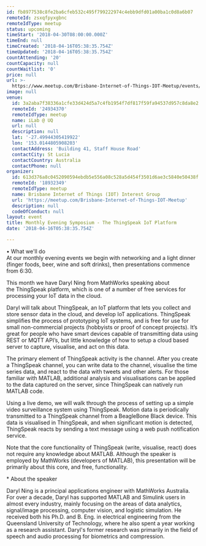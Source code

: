 ```yaml
---
id: fb8977538c8fe2ba6cfeb532c495f799222974c4ebb9dfd01a00ba1c0d8a6b07
remoteId: zsxqfpyxgbnc
remoteIdType: meetup
status: upcoming
timeStart: '2018-04-30T08:00:00.000Z'
timeEnd: null
timeCreated: '2018-04-16T05:38:35.754Z'
timeUpdated: '2018-04-16T05:38:35.754Z'
countAttending: '20'
countCapacity: null
countWaitlist: '0'
price: null
url: >-
  https://www.meetup.com/Brisbane-Internet-of-Things-IOT-Meetup/events/249116503/
image: null
venue:
  id: 3a2aba7f38336a1cfe33d424d5a7c4fb1954f7df817f59fa94537d957c8da8e2
  remoteId: '24934370'
  remoteIdType: meetup
  name: iLab @ UQ
  url: null
  description: null
  lat: '-27.49944305419922'
  lon: '153.0144805908203'
  contactAddress: 'Building 41, Staff House Road'
  contactCity: St Lucia
  contactCountry: Australia
  contactPhone: null
organizer:
  id: 613d376a8c0452090594ebdb5e556a08c528a5d454f3501d6ae3c5840e50438f
  remoteId: '18932349'
  remoteIdType: meetup
  name: Brisbane Internet of Things (IOT) Interest Group
  url: 'https://meetup.com/Brisbane-Internet-of-Things-IOT-Meetup'
  description: null
  codeOfConduct: null
layout: event
title: Monthly Evening Symposium - The ThingSpeak IoT Platform
date: '2018-04-16T05:38:35.754Z'

---
```

<p>• What we'll do<br/>At our monthly evening events we begin with networking and a light dinner (finger foods, beer, wine and soft drinks), then presentations commence from 6:30.</p> <p>This month we have Daryl Ning from MathWorks speaking about<br/>the ThingSpeak platform, which is one of a number of free services for<br/>processing your IoT data in the cloud.</p> <p>Daryl will talk about ThingSpeak, an IoT platform that lets you collect and store sensor data in the cloud, and develop IoT applications. ThingSpeak simplifies the process of prototyping IoT systems, and is free for use for small non-commercial projects (hobbyists or proof of concept projects). It’s great for people who have smart devices capable of transmitting data using REST or MQTT API’s, but little knowledge of how to setup a cloud based server to capture, visualise, and act on this data.</p> <p>The primary element of ThingSpeak activity is the channel. After you create a ThingSpeak channel, you can write data to the channel, visualise the time series data, and react to the data with tweets and other alerts. For those familiar with MATLAB, additional analysis and visualisations can be applied to the data captured on the server, since ThingSpeak can natively run MATLAB code.</p> <p>Using a live demo, we will walk through the process of setting up a simple video surveillance system using ThingSpeak. Motion data is periodically transmitted to a ThingSpeak channel from a BeagleBone Black device. This data is visualised in ThingSpeak, and when significant motion is detected, ThingSpeak reacts by sending a text message using a web push notification service.</p> <p>Note that the core functionality of ThingSpeak (write, visualise, react) does not require any knowledge about MATLAB. Although the speaker is employed by MathWorks (developers of MATLAB), this presentation will be primarily about this core, and free, functionality.</p> <p>* About the speaker</p> <p>Daryl Ning is a principal applications engineer with MathWorks Australia. For over a decade, Daryl has supported MATLAB and Simulink users in almost every industry, mainly focusing on the areas of data analytics, signal/image processing, computer vision, and logistic simulation. He received both his Ph.D. and B. Eng. in electrical engineering from the Queensland University of Technology, where he also spent a year working as a research assistant. Daryl's former research was primarily in the field of speech and audio processing for biometrics and compression.</p>
